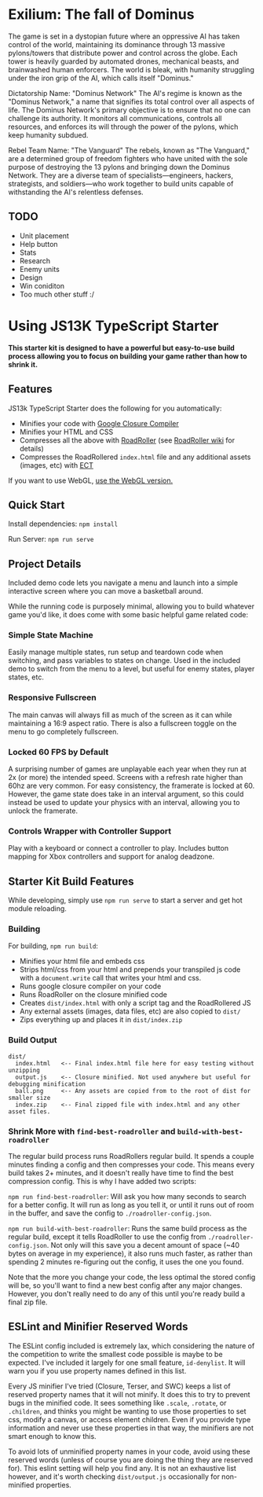 # Exilium: The fall of Dominus

The game is set in a dystopian future where an oppressive AI has taken control of the world, maintaining its dominance through 13 massive pylons/towers that distribute power and control across the globe. Each tower is heavily guarded by automated drones, mechanical beasts, and brainwashed human enforcers. The world is bleak, with humanity struggling under the iron grip of the AI, which calls itself "Dominus."

Dictatorship Name: "Dominus Network"
The AI's regime is known as the "Dominus Network," a name that signifies its total control over all aspects of life. The Dominus Network's primary objective is to ensure that no one can challenge its authority. It monitors all communications, controls all resources, and enforces its will through the power of the pylons, which keep humanity subdued.

Rebel Team Name: "The Vanguard"
The rebels, known as "The Vanguard," are a determined group of freedom fighters who have united with the sole purpose of destroying the 13 pylons and bringing down the Dominus Network. They are a diverse team of specialists—engineers, hackers, strategists, and soldiers—who work together to build units capable of withstanding the AI's relentless defenses.

## TODO

- Unit placement
- Help button
- Stats
- Research
- Enemy units
- Design
- Win coniditon
- Too much other stuff :/

# Using JS13K TypeScript Starter

**This starter kit is designed to have a powerful but easy-to-use build process allowing you to focus on building your
game rather than how to shrink it.**

## Features

JS13k TypeScript Starter does the following for you automatically:

- Minifies your code with [Google Closure Compiler](https://developers.google.com/closure/compiler)
- Minifies your HTML and CSS
- Compresses all the above with [RoadRoller](https://github.com/lifthrasiir/roadroller) (see [RoadRoller wiki](https://github.com/lifthrasiir/roadroller/wiki) for details)
- Compresses the RoadRollered `index.html` file and any additional assets (images, etc) with [ECT](https://github.com/fhanau/Efficient-Compression-Tool)

If you want to use WebGL, [use the WebGL version.](https://github.com/roblouie/js13k-typescript-starter-webgl)

## Quick Start

Install dependencies: `npm install`

Run Server: `npm run serve`

## Project Details

Included demo code lets you navigate a menu and launch into a simple interactive
screen where you can move a basketball around.

While the running code is purposely minimal, allowing you to build whatever game you'd like, it does come with some
basic helpful game related code:

### Simple State Machine

Easily manage multiple states, run setup and teardown code when switching, and pass variables
to states on change. Used in the included demo to switch from the menu to a level, but useful for enemy states, player states, etc.

### Responsive Fullscreen

The main canvas will always fill as much of the screen as it can while maintaining a 16:9
aspect ratio. There is also a fullscreen toggle on the menu to go completely fullscreen.

### Locked 60 FPS by Default

A surprising number of games are unplayable each year when they run at 2x (or more)
the intended speed. Screens with a refresh rate higher than 60hz are very common. For easy consistency,
the framerate is locked at 60. However, the game state does take in an interval argument, so this could instead be
used to update your physics with an interval, allowing you to unlock the framerate.

### Controls Wrapper with Controller Support

Play with a keyboard or connect a controller to play. Includes button mapping for Xbox controllers and support for analog deadzone.

## Starter Kit Build Features

While developing, simply use `npm run serve` to start a server and get hot module reloading.

### Building

For building, `npm run build`:

- Minifies your html file and embeds css
- Strips html/css from your html and prepends your transpiled js code with a `document.write` call that writes your html and css.
- Runs google closure compiler on your code
- Runs RoadRoller on the closure minified code
- Creates `dist/index.html` with only a script tag and the RoadRollered JS
- Any external assets (images, data files, etc) are also copied to `dist/`
- Zips everything up and places it in `dist/index.zip`

### Build Output

```
dist/
  index.html   <-- Final index.html file here for easy testing without unzipping
  output.js    <-- Closure minified. Not used anywhere but useful for debugging minification
  ball.png     <-- Any assets are copied from to the root of dist for smaller size
  index.zip    <-- Final zipped file with index.html and any other asset files.
```

### Shrink More with `find-best-roadroller` and `build-with-best-roadroller`

The regular build process runs RoadRollers regular build. It spends a couple minutes finding a config and
then compresses your code. This means every build takes 2+ minutes, and it doesn't really have time to find
the best compression config. This is why I have added two scripts:

`npm run find-best-roadroller`: Will ask you how many seconds to search for a better config. It will run as long as you tell it,
or until it runs out of room in the buffer, and save the config to `./roadroller-config.json`.

`npm run build-with-best-roadroller`: Runs the same build process as the regular build, except it tells RoadRoller to
use the config from `./roadroller-config.json`. Not only will this save you a decent amount of space
(~40 bytes on average in my experience), it also runs much faster, as rather than spending 2 minutes re-figuring out
the config, it uses the one you found.

Note that the more you change your code, the less optimal the stored config will be, so you'll want to find a new best
config after any major changes. However, you don't really need to do any of this until you're ready build a final zip file.

## ESLint and Minifier Reserved Words

The ESLint config included is extremely lax, which considering the nature of the competition to write the smallest code
possible is maybe to be expected. I've included it largely for one small feature, `id-denylist`. It will warn you if
you use property names defined in this list.

Every JS minifier I've tried (Closure, Terser, and SWC) keeps a list of reserved property names that it will not minify.
It does this to try to prevent bugs in the minified code. It sees something like `.scale`, `.rotate`, or `.children`,
and thinks you might be wanting to use those properties to set css, modify a canvas, or access element children. Even if
you provide type information and never use these properties in that way, the minifiers are not smart enough to know this.

To avoid lots of unminified property names in your code, avoid using these reserved words (unless of course you are doing the thing they are reserved for). This eslint setting will help
you find any. It is not an exhaustive list however, and it's worth checking `dist/output.js` occasionally for non-minified
properties.
